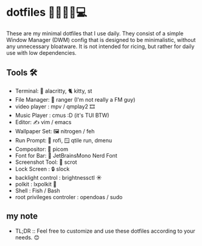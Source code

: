 # dotfiles 👨🏻‍💻🌟💻
These are my minimal dotfiles that I use daily. They consist of a simple Window Manager (DWM) config that is designed to be minimalistic, without any unnecessary bloatware. It is not intended for ricing, but rather for daily use with low dependencies.

## Tools 🛠️

- Terminal: 🏢 alacritty, 🐈 kitty, st
- File Manager: 📁 ranger (I'm not really a FM guy)
- video player : mpv / qmplay2 🎞️
- Music Player : cmus :D (it's TUI BTW)
- Editor: ✍️ vim / emacs
- Wallpaper Set: 🖼️ nitrogen / feh
- Run Prompt: 🚀 rofi, 🪟 qtile run, dmenu
- Compositor: 🎨 picom
- Font for Bar: 💼 JetBrainsMono Nerd Font
- Screenshot Tool: 📸 scrot
- Lock Screen : 🔒 slock
- backlight control : brightnessctl ☀️
- polkit : lxpolkit 🌟
- Shell : Fish / Bash
- root privileges controler : opendoas / sudo
## my note
- TL;DR :: Feel free to customize and use these dotfiles according to your needs. 😊
